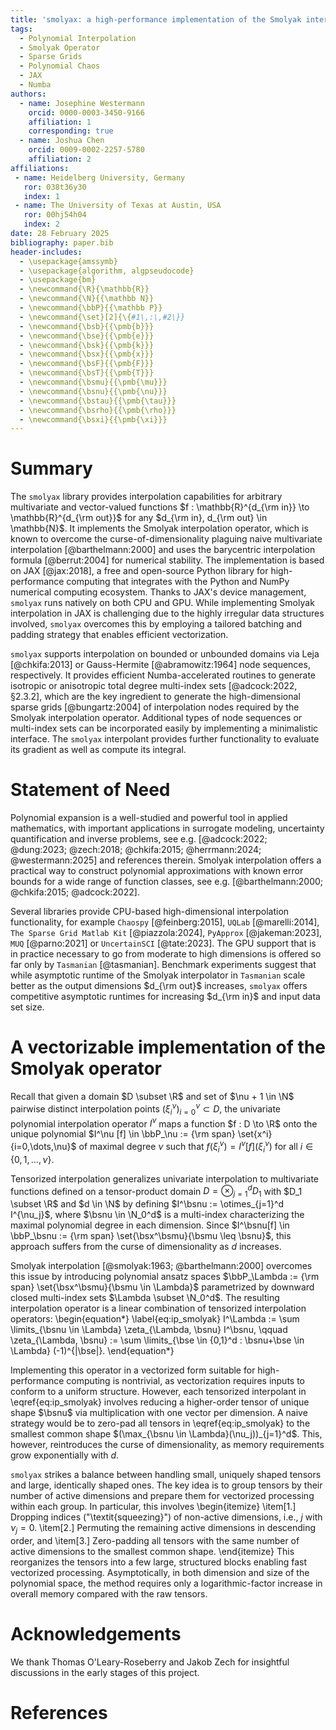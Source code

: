 ```yaml
---
title: 'smolyax: a high-performance implementation of the Smolyak interpolation operator in JAX'
tags:
  - Polynomial Interpolation
  - Smolyak Operator
  - Sparse Grids
  - Polynomial Chaos
  - JAX
  - Numba
authors:
  - name: Josephine Westermann
    orcid: 0000-0003-3450-9166
    affiliation: 1
    corresponding: true
  - name: Joshua Chen
    orcid: 0009-0002-2257-5780
    affiliation: 2
affiliations:
 - name: Heidelberg University, Germany
   ror: 038t36y30
   index: 1
 - name: The University of Texas at Austin, USA
   ror: 00hj54h04
   index: 2
date: 28 February 2025
bibliography: paper.bib
header-includes:
  - \usepackage{amssymb}
  - \usepackage{algorithm, algpseudocode}
  - \usepackage{bm}
  - \newcommand{\R}{\mathbb{R}}
  - \newcommand{\N}{{\mathbb N}}
  - \newcommand{\bbP}{{\mathbb P}}
  - \newcommand{\set}[2]{\{#1\,:\,#2\}}
  - \newcommand{\bsb}{{\pmb{b}}}
  - \newcommand{\bse}{{\pmb{e}}}
  - \newcommand{\bsk}{{\pmb{k}}}
  - \newcommand{\bsx}{{\pmb{x}}}
  - \newcommand{\bsF}{{\pmb{F}}}
  - \newcommand{\bsT}{{\pmb{T}}}
  - \newcommand{\bsmu}{{\pmb{\mu}}}
  - \newcommand{\bsnu}{{\pmb{\nu}}}
  - \newcommand{\bstau}{{\pmb{\tau}}}
  - \newcommand{\bsrho}{{\pmb{\rho}}}
  - \newcommand{\bsxi}{{\pmb{\xi}}}
---
```


# Summary

The `smolyax` library provides interpolation capabilities for arbitrary multivariate and vector-valued functions $f : \mathbb{R}^{d_{\rm in}} \to \mathbb{R}^{d_{\rm out}}$ for any $d_{\rm in}, d_{\rm out} \in \mathbb{N}$. It implements the Smolyak interpolation operator, which is known to overcome the curse-of-dimensionality plaguing naive multivariate interpolation [@barthelmann:2000] and uses the barycentric interpolation formula [@berrut:2004] for numerical stability. The implementation is based on JAX [@jax:2018], a free and open-source Python library for high-performance computing that integrates with the Python and NumPy numerical computing ecosystem. Thanks to JAX's device management, `smolyax` runs natively on both CPU and GPU. While implementing Smolyak interpolation in JAX is challenging due to the highly irregular data structures involved, `smolyax` overcomes this by employing a tailored batching and padding strategy that enables efficient vectorization.

`smolyax` supports interpolation on bounded or unbounded domains via Leja [@chkifa:2013] or Gauss-Hermite [@abramowitz:1964] node sequences, respectively. It provides efficient Numba-accelerated routines to generate isotropic or anisotropic total degree multi-index sets [@adcock:2022, §2.3.2], which are the key ingredient to generate the high-dimensional sparse grids [@bungartz:2004] of interpolation nodes required by the Smolyak interpolation operator. Additional types of node sequences or multi-index sets can be incorporated easily by implementing a minimalistic interface. The `smolyax` interpolant provides further functionality to evaluate its gradient as well as compute its integral.

# Statement of Need

Polynomial expansion is a well-studied and powerful tool in applied mathematics, with important applications in surrogate modeling, uncertainty quantification and inverse problems, see e.g. [@adcock:2022; @dung:2023; @zech:2018; @chkifa:2015; @herrmann:2024; @westermann:2025] and references therein. Smolyak interpolation offers a practical way to construct polynomial approximations with known error bounds for a wide range of function classes, see e.g. [@barthelmann:2000; @chkifa:2015; @adcock:2022].

Several libraries provide CPU-based high-dimensional interpolation functionality, for example `Chaospy` [@feinberg:2015], `UQLab` [@marelli:2014], `The Sparse Grid Matlab Kit` [@piazzola:2024], `PyApprox` [@jakeman:2023], `MUQ` [@parno:2021] or `UncertainSCI` [@tate:2023]. The GPU support that is in practice necessary to go from moderate to high dimensions is offered so far only by `Tasmanian` [@tasmanian]. Benchmark experiments suggest that while asymptotic runtime of the Smolyak interpolator in `Tasmanian` scale better as the output dimensions $d_{\rm out}$ increases, `smolyax` offers competitive asymptotic runtimes for increasing $d_{\rm in}$ and input data set size.

# A vectorizable implementation of the Smolyak operator

Recall that given a domain $D \subset \R$ and set of $\nu + 1 \in \N$ pairwise distinct interpolation points $(\xi^\nu_i)_{i=0}^\nu \subset D$, the univariate polynomial interpolation operator $I^\nu$ maps a function $f : D \to \R$ onto the unique polynomial $I^\nu [f] \in \bbP_\nu := {\rm span} \set{x^i}{i=0,\dots,\nu}$ of maximal degree $\nu$ such that $f(\xi^\nu_i) = I^\nu [f](\xi^\nu_i)$ for all $i\in\{0,1,\dots,\nu\}$.

Tensorized interpolation generalizes univariate interpolation to multivariate functions defined on a tensor-product domain $D = \otimes_{j=1}^d D_1$ with $D_1 \subset \R$ and $d \in \N$ by defining $I^\bsnu := \otimes_{j=1}^d I^{\nu_j}$, where $\bsnu \in \N_0^d$ is a multi-index characterizing the maximal polynomial degree in each dimension.
Since $I^\bsnu[f] \in \bbP_\bsnu := {\rm span} \set{\bsx^\bsmu}{\bsmu \leq \bsnu}$, this approach suffers from the curse of dimensionality as $d$ increases.

Smolyak interpolation [@smolyak:1963; @barthelmann:2000] overcomes this issue by introducing polynomial ansatz spaces $\bbP_\Lambda := {\rm span} \set{\bsx^\bsmu}{\bsmu \in \Lambda}$ parametrized by downward closed multi-index sets $\Lambda \subset \N_0^d$. The resulting interpolation operator is a linear combination of tensorized interpolation operators:
\begin{equation*} \label{eq:ip_smolyak}
    I^\Lambda := \sum \limits_{\bsnu \in \Lambda} \zeta_{\Lambda, \bsnu} I^\bsnu, \qquad \zeta_{\Lambda, \bsnu} := \sum \limits_{\bse \in \{0,1\}^d : \bsnu+\bse \in \Lambda} (-1)^{|\bse|}.
\end{equation*}

Implementing this operator in a vectorized form suitable for high-performance computing is nontrivial, as vectorization requires inputs to conform to a uniform structure. However, each tensorized interpolant in \eqref{eq:ip_smolyak} involves reducing a higher-order tensor of unique shape $\bsnu$ via multiplication with one vector per dimension. A naive strategy would be to zero-pad all tensors in \eqref{eq:ip_smolyak} to the smallest common shape $(\max_{\bsnu \in \Lambda}(\nu_j))_{j=1}^d$. This, however, reintroduces the curse of dimensionality, as memory requirements grow exponentially with $d$.

`smolyax` strikes a balance between handling small, uniquely shaped tensors and large, identically shaped ones. The key idea is to group tensors by their number of active dimensions and prepare them for vectorized processing within each group. In particular, this involves
\begin{itemize}
\item[1.] Dropping indices ("\textit{squeezing}") of non-active dimensions, i.e., $j$ with $\nu_j = 0$.
\item[2.] Permuting the remaining active dimensions in descending order, and
\item[3.] Zero-padding all tensors with the same number of active dimensions to the smallest common shape.
\end{itemize}
This reorganizes the tensors into a few large, structured blocks enabling fast vectorized processing. Asymptotically, in both dimension and size of the polynomial space, the method requires only a logarithmic-factor increase in overall memory compared with the raw tensors.

# Acknowledgements

We thank Thomas O'Leary-Roseberry and Jakob Zech for insightful discussions in the early stages of this project.

# References
